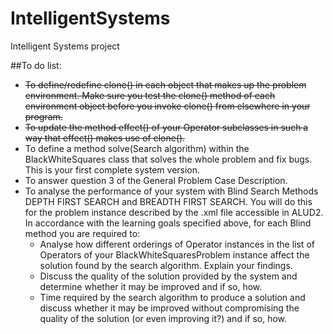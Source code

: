IntelligentSystems
==================

Intelligent Systems project

##To do list:

* ~~To define/redefine clone() in each object that makes up the problem environment. Make sure you test the clone() method of each environment object before you invoke clone() from elsewhere in your program.~~
* ~~To update the method effect() of your Operator subclasses in such a way that effect() makes use of clone().~~
* To define a method solve(Search algorithm) within the BlackWhiteSquares class that solves the whole problem and fix bugs. This is your first complete system version.
* To answer question 3 of the General Problem Case Description.
* To analyse the performance of your system with Blind Search Methods DEPTH FIRST SEARCH and BREADTH FIRST SEARCH. You will do this for the problem instance described by the .xml file accessible in ALUD2. In accordance with the learning goals specified above, for each Blind method you are required to:
	* Analyse how different orderings of Operator instances in the list of Operators of your BlackWhiteSquaresProblem instance affect the solution found by the search algorithm. Explain your findings.
	* Discuss the quality of the solution provided by the system and determine whether it may be improved and if so, how.
	* Time required by the search algorithm to produce a solution and discuss whether it may be improved without compromising the quality of the solution (or even improving it?) and if so, how.

